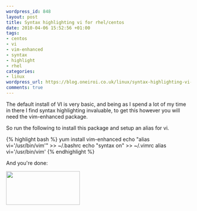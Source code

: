 ```yaml
--- 
wordpress_id: 848
layout: post
title: Syntax highlighting vi for rhel/centos
date: 2010-04-06 15:52:56 +01:00
tags: 
- centos
- vi
- vim-enhanced
- syntax
- highlight
- rhel
categories: 
- linux
wordpress_url: https://blog.oneiroi.co.uk/linux/syntax-highlighting-vi-for-rhelcentos
comments: true
---
```

The default install of VI is very basic, and being as I spend a lot of my time in there I find syntax highlighting invaluable, to get this however you will need the vim-enhanced package.

So run the following to install this package and setup an alias for vi.

{% highlight bash %}
yum install vim-enhanced
echo "alias vi='/usr/bin/vim'" >> ~/.bashrc
echo "syntax on" >> ~/.vimrc
alias vi='/usr/bin/vim'
{% endhighlight %}

And you're done:

<a href="https://blog.oneiroi.co.uk/uploads/2010/04/2010-04-06_1649.png"><img class="alignnone size-full wp-image-849" title="vi-syntaxt-highlight" src="https://blog.oneiroi.co.uk/uploads/2010/04/2010-04-06_1649.png" alt="" width="201" height="92" /></a>
